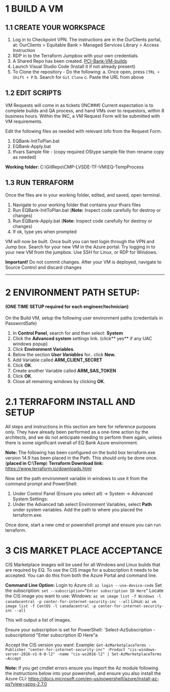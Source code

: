 # 1	BUILD A VM
## 1.1	CREATE YOUR WORKSPACE  
1.	Log in to Checkpoint VPN. The instructions are in the OurClients portal, at:
OurClients > Equitable Bank > Managed Services Library > Access Instruction 
2.	RDP in to the Terraform Jumpbox with your own credentials.
3.	A Shared Repo has been created. [ PCI-Bank-VM-builds](https://github.com/sneakeoneuc/PCI-Bank-VM-builds.git " PCI-Bank-VM-builds")
4.	Launch Visual Studio Code (Install it if not already present)
5.	To Clone the repository - Do the following:
a.	Once open, press `CTRL + Shift + P`
b.	Search for `Git Clone`
c.	Paste the URL from above



## 1.2	EDIT SCRIPTS
VM Requests will come in as tickets (INC###)
Current expectation is to complete builds and QA process, and hand VMs over to requestors, within 8 business hours.
Within the INC, a VM Request Form will be submitted with VM requirements.

Edit the following files as needed with relevant info from the Request Form.
1.	EQBank-InitToPlan.bat
2.	EQBank-Apply.bat
3.	tfvars Sample file - (copy required OStype sample file then rename copy as needed)

**Working folder:** C:\GitRepo\CMP-LVSDE-TF-VM\EQ-TempProcess

## 1.3	RUN TERRAFORM
Once the files are in your working folder, edited, and saved, open terminal. 


1.	Navigate to your working folder that contains your tfvars files 
2.	Run EQBank-InitToPlan.bat (**Note:** Inspect code carefully for destroy or changes)
3.	Run EQBank-Apply.bat (**Note:** Inspect code carefully for destroy or changes)
4.	If ok, type yes when prompted

VM will now be built.
Once built you can test login through the VPN and Jump box.
Search for your new VM in the Azure portal:
Try logging in to your new VM from the jumpbox.  Use SSH for Linux, or RDP for Windows.

**Important!** Do not commit changes.
After your VM is deployed, navigate to Source Control and discard changes


------------

# 2	ENVIRONMENT PATH SETUP:
#### (ONE TIME SETUP required for each engineer/technician)
On the Build VM, setup the following user environment paths (credentials in PasswordSafe)

1.	In **Control Panel**, search for and then select: **System**
2.	Click the **Advanced system** settings link. (click** yes** if any UAC windows popup)
3.	Click **Environment Variables**.
4.	Below the section ***User Variables*** for..  click **New.**
5.	Add Variable called **ARM_CLIENT_SECRET**
6.	Click **OK**. 
7.	Create another Variable called **ARM_SAS_TOKEN**
8.	Click **OK**.
9.	Close all remaining windows by clicking **OK**.




# 2.1	TERRAFORM INSTALL AND SETUP
All steps and instructions in this section are here for reference purposes only.  They have already been performed as a one-time action by the architects, and we do not anticipate needing to perform them again, unless there is some significant overall of EQ Bank Azure environment.

**Note:** The following has been configured on the build box
terraform.exe version 14.9 has been placed in the Path.  This should only be done once. (**placed in  C:\Temp**)
**Terraform Download link:** https://www.terraform.io/downloads.html

Now set the path environment variable in windows to use it from the command prompt and PowerShell:
1.	Under Control Panel (Ensure you select all) -> System -> Advanced System Settings:
2.	Under the Advanced tab select Environment Variables, select **Path** under system variables. Add the path to where you placed the terraform.exe.

Once done, start a new cmd or powershell prompt and ensure you can run terraform.




# 3	CIS MARKET PLACE ACCEPTANCE
CIS Marketplace images will be used for all Windows and Linux builds that are required by EQ. To use the CIS image for a subscription it needs to be accepted. You can do this from both the Azure Portal and command line.

**Command Line Option:**
Login to Azure cli:
`az login --use-device-code`
Set the subscription:
`set --subscription=”Enter subscription ID Here”`
Locate the CIS image you want to use:
Windows:
`az vm image list -f Windows -l canadacentral -p center-for-internet-security-inc --all`
Linux:
`az vm image list -f CentOS -l canadacentral -p center-for-internet-security-inc --all`

This will output a list of images.

Ensure your subscription is set for PowerShell:
`Select-AzSubscription -subscriptionid "Enter subscription ID Here"a

Accept the CIS version you want:
Example:
`Get-AzMarketplaceTerms -Publisher "center-for-internet-security-inc" -Product "cis-windows-server-2016-v1-0-0-l2" -name "cis-ws2016-l2" | Set-AzMarketplaceTerms –Accept`

**Note:** If you get cmdlet errors ensure you import the Az module following the instructions below into your powershell, and ensure you also install the Azure CLI:
https://docs.microsoft.com/en-us/powershell/azure/install-az-ps?view=azps-2.7.0

